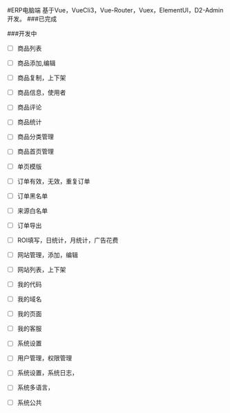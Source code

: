 #ERP电脑端
基于Vue，VueCli3，Vue-Router，Vuex，ElementUI，D2-Admin开发。
###已完成
 
###开发中
 - [ ] 商品列表
 - [ ] 商品添加,编辑
 - [ ] 商品复制，上下架
 - [ ] 商品信息，使用者
 - [ ] 商品评论
 - [ ] 商品统计
 - [ ] 商品分类管理
 - [ ] 商品首页管理
 - [ ] 单页模版
 - [ ] 订单有效，无效，重复订单
 - [ ] 订单黑名单
 - [ ] 来源白名单
 - [ ] 订单导出
 - [ ] ROI填写，日统计，月统计，广告花费
 - [ ] 网站管理，添加，编辑
 - [ ] 网站列表，上下架
 - [ ] 我的代码
 - [ ] 我的域名
 - [ ] 我的页面
 - [ ] 我的客服
 - [ ] 系统设置
 - [ ] 用户管理，权限管理
 - [ ] 系统设置，系统日志，
 - [ ] 系统多语言，
 - [ ] 系统公共
 
 
